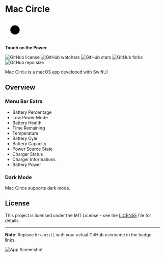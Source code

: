 # Mac Circle


<img src="/images/512-mac.png" alt="App Icon" width="64" height="64">

**Touch on the Power**


![GitHub license](https://img.shields.io/badge/license-MIT-blue.svg)
![GitHub watchers](https://img.shields.io/github/watchers/brk-ozs11/Mac-Circle)
![GitHub stars](https://img.shields.io/github/stars/brk-ozs11/Mac-Circle)
![GitHub forks](https://img.shields.io/github/forks/brk-ozs11/Mac-Circle)
![GitHub repo size](https://img.shields.io/github/repo-size/brk-ozs11/Mac-Circle)


Mac Circle is a macOS app developed with SwiftUI 

## Overview

### Menu Bar Extra

- Battery Percentage
- Low Power Mode
- Battery Health
- Time Remaining
- Temperature
- Battery Cyle
- Battery Capacity
- Power Source State
- Charger Status
- Charger Informations
- Battery Power
  

### Dark Mode

Mac Circle supports dark mode.

## License

This project is licensed under the MIT License - see the [LICENSE](LICENSE) file for details.

---

**Note**: Replace `brk-ozs11` with your actual GitHub username in the badge links.

![App Screenshot](screenshot.png)

